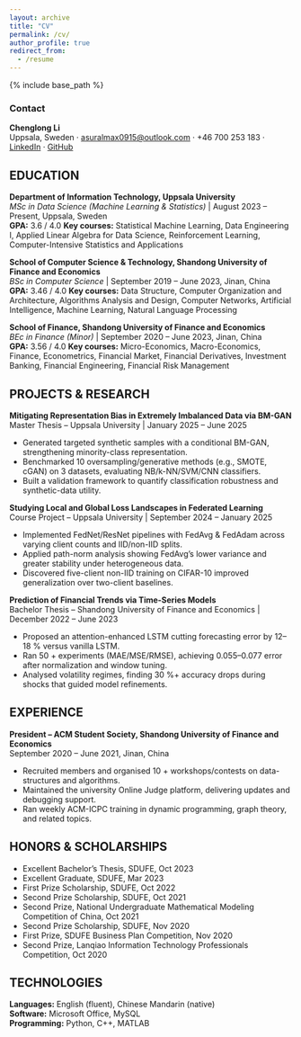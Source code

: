 ```yaml
---
layout: archive
title: "CV"
permalink: /cv/
author_profile: true
redirect_from:
  - /resume
---
```


{% include base_path %}

### Contact
**Chenglong Li**  
Uppsala, Sweden · asuralmax0915@outlook.com · +46 700 253 183 · [LinkedIn](https://www.linkedin.com/in/chenglong-li-76903b291/) · [GitHub](https://github.com/MaxCHENGLONG)

## EDUCATION
**Department of Information Technology, Uppsala University**  
*MSc in Data Science (Machine Learning & Statistics)* | August 2023 – Present, Uppsala, Sweden  
**GPA:** 3.6 / 4.0 
**Key courses:** Statistical Machine Learning, Data Engineering I, Applied Linear Algebra for Data Science, Reinforcement Learning, Computer-Intensive Statistics and Applications  

**School of Computer Science & Technology, Shandong University of Finance and Economics**  
*BSc in Computer Science*  | September 2019 – June 2023, Jinan, China  
**GPA:** 3.46 / 4.0 
**Key courses:** Data Structure, Computer Organization and Architecture, Algorithms Analysis and Design, Computer Networks, Artificial Intelligence, Machine Learning, Natural Language Processing

**School of Finance, Shandong University of Finance and Economics**  
*BEc in Finance (Minor)*  | September 2020 – June 2023, Jinan, China  
**GPA:** 3.56 / 4.0
**Key courses:** Micro-Economics, Macro-Economics, Finance, Econometrics, Financial Market, Financial Derivatives, Investment Banking, Financial Engineering, Financial Risk Management

## PROJECTS & RESEARCH
**Mitigating Representation Bias in Extremely Imbalanced Data via BM-GAN**  
Master Thesis – Uppsala University | January 2025 – June 2025
- Generated targeted synthetic samples with a conditional BM-GAN, strengthening minority-class representation.  
- Benchmarked 10 oversampling/generative methods (e.g., SMOTE, cGAN) on 3 datasets, evaluating NB/k-NN/SVM/CNN classifiers.  
- Built a validation framework to quantify classification robustness and synthetic-data utility.  

**Studying Local and Global Loss Landscapes in Federated Learning**  
Course Project – Uppsala University | September 2024 – January 2025 
- Implemented FedNet/ResNet pipelines with FedAvg & FedAdam across varying client counts and IID/non-IID splits.  
- Applied path-norm analysis showing FedAvg’s lower variance and greater stability under heterogeneous data.  
- Discovered five-client non-IID training on CIFAR-10 improved generalization over two-client baselines.  

**Prediction of Financial Trends via Time-Series Models**  
Bachelor Thesis – Shandong University of Finance and Economics | December 2022 – June 2023 
- Proposed an attention-enhanced LSTM cutting forecasting error by 12–18 % versus vanilla LSTM.  
- Ran 50 + experiments (MAE/MSE/RMSE), achieving 0.055–0.077 error after normalization and window tuning.  
- Analysed volatility regimes, finding 30 %+ accuracy drops during shocks that guided model refinements.  

## EXPERIENCE
**President – ACM Student Society, Shandong University of Finance and Economics**  
September 2020 – June 2021, Jinan, China
- Recruited members and organised 10 + workshops/contests on data-structures and algorithms.  
- Maintained the university Online Judge platform, delivering updates and debugging support.  
- Ran weekly ACM-ICPC training in dynamic programming, graph theory, and related topics.  

## HONORS & SCHOLARSHIPS
- Excellent Bachelor’s Thesis, SDUFE, Oct 2023  
- Excellent Graduate, SDUFE, Mar 2023  
- First Prize Scholarship, SDUFE, Oct 2022  
- Second Prize Scholarship, SDUFE, Oct 2021  
- Second Prize, National Undergraduate Mathematical Modeling Competition of China, Oct 2021  
- Second Prize Scholarship, SDUFE, Nov 2020  
- First Prize, SDUFE Business Plan Competition, Nov 2020  
- Second Prize, Lanqiao Information Technology Professionals Competition, Oct 2020  

## TECHNOLOGIES
**Languages:** English (fluent), Chinese Mandarin (native)  
**Software:** Microsoft Office, MySQL  
**Programming:** Python, C++, MATLAB  